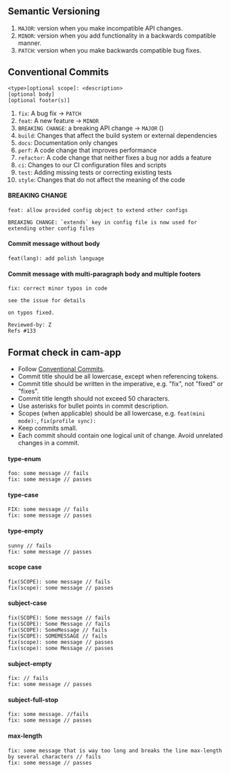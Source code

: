 ## Semantic Versioning
1. `MAJOR`: version when you make incompatible API changes. 
2. `MINOR`: version when you add functionality in a backwards compatible manner. 
3. `PATCH`: version when you make backwards compatible bug fixes.  
## Conventional Commits
```
<type>[optional scope]: <description>
[optional body]
[optional footer(s)]
```
1. `fix`: A bug fix -> `PATCH`
2. `feat`: A new feature -> `MINOR`
3. `BREAKING CHANGE`: a breaking API change -> `MAJOR` ()
4. `build`: Changes that affect the build system or external dependencies
5. `docs`: Documentation only changes
6. `perf`: A code change that improves performance
7. `refactor`: A code change that neither fixes a bug nor adds a feature
8. `ci`: Changes to our CI configuration files and scripts
9. `test`: Adding missing tests or correcting existing tests
10. `style`: Changes that do not affect the meaning of the code
#### BREAKING CHANGE
```
feat: allow provided config object to extend other configs

BREAKING CHANGE: `extends` key in config file is now used for extending other config files
```
#### Commit message without body
`feat(lang): add polish language`
#### Commit message with multi-paragraph body and multiple footers
```
fix: correct minor typos in code

see the issue for details

on typos fixed.

Reviewed-by: Z
Refs #133
```
## Format check in cam-app
* Follow [Conventional Commits](https://www.conventionalcommits.org/en/v1.0.0/).
* Commit title should be all lowercase, except when referencing tokens.
* Commit title should be written in the imperative, e.g. "fix", not "fixed" or "fixes".
* Commit title length should not exceed 50 characters.
* Use asterisks for bullet points in commit description.
* Scopes (when applicable) should be all lowercase, e.g. `feat(mini mode):`, `fix(profile sync):`
* Keep commits small.
* Each commit should contain one logical unit of change. Avoid unrelated changes in a commit.
#### type-enum
```
foo: some message // fails
fix: some message // passes
```
#### type-case
```
FIX: some message // fails
fix: some message // passes
```
#### type-empty
```
sunny // fails
fix: some message // passes
```
#### scope case
```
fix(SCOPE): some message // fails
fix(scope): some message // passes
```
#### subject-case
```
fix(SCOPE): Some message // fails
fix(SCOPE): Some Message // fails
fix(SCOPE): SomeMessage // fails
fix(SCOPE): SOMEMESSAGE // fails
fix(scope): some message // passes
fix(scope): some Message // passes
```
#### subject-empty
```
fix: // fails
fix: some message // passes
```
#### subject-full-stop
```
fix: some message. //fails
fix: some message // passes
```
#### max-length
```
fix: some message that is way too long and breaks the line max-length by several characters // fails
fix: some message // passes
```
